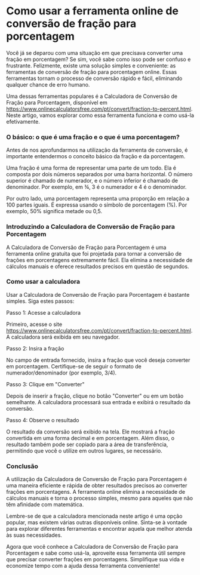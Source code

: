 Como usar a ferramenta online de conversão de fração para porcentagem
=====================================================================

Você já se deparou com uma situação em que precisava converter uma fração em porcentagem? Se sim, você sabe como isso pode ser confuso e frustrante. Felizmente, existe uma solução simples e conveniente: as ferramentas de conversão de fração para porcentagem online. Essas ferramentas tornam o processo de conversão rápido e fácil, eliminando qualquer chance de erro humano.

Uma dessas ferramentas populares é a Calculadora de Conversão de Fração para Porcentagem, disponível em <https://www.onlinecalculatorsfree.com/pt/convert/fraction-to-percent.html>. Neste artigo, vamos explorar como essa ferramenta funciona e como usá-la efetivamente.

### O básico: o que é uma fração e o que é uma porcentagem?

Antes de nos aprofundarmos na utilização da ferramenta de conversão, é importante entendermos o conceito básico da fração e da porcentagem.

Uma fração é uma forma de representar uma parte de um todo. Ela é composta por dois números separados por uma barra horizontal. O número superior é chamado de numerador, e o número inferior é chamado de denominador. Por exemplo, em ¾, 3 é o numerador e 4 é o denominador.

Por outro lado, uma porcentagem representa uma proporção em relação a 100 partes iguais. É expressa usando o símbolo de porcentagem (%). Por exemplo, 50% significa metade ou 0,5.

### Introduzindo a Calculadora de Conversão de Fração para Porcentagem

A Calculadora de Conversão de Fração para Porcentagem é uma ferramenta online gratuita que foi projetada para tornar a conversão de frações em porcentagens extremamente fácil. Ela elimina a necessidade de cálculos manuais e oferece resultados precisos em questão de segundos.

### Como usar a calculadora

Usar a Calculadora de Conversão de Fração para Porcentagem é bastante simples. Siga estes passos:

Passo 1: Acesse a calculadora

Primeiro, acesse o site <https://www.onlinecalculatorsfree.com/pt/convert/fraction-to-percent.html>. A calculadora será exibida em seu navegador.

Passo 2: Insira a fração

No campo de entrada fornecido, insira a fração que você deseja converter em porcentagem. Certifique-se de seguir o formato de numerador/denominador (por exemplo, 3/4).

Passo 3: Clique em "Converter"

Depois de inserir a fração, clique no botão "Converter" ou em um botão semelhante. A calculadora processará sua entrada e exibirá o resultado da conversão.

Passo 4: Observe o resultado

O resultado da conversão será exibido na tela. Ele mostrará a fração convertida em uma forma decimal e em porcentagem. Além disso, o resultado também pode ser copiado para a área de transferência, permitindo que você o utilize em outros lugares, se necessário.

### Conclusão

A utilização da Calculadora de Conversão de Fração para Porcentagem é uma maneira eficiente e rápida de obter resultados precisos ao converter frações em porcentagens. A ferramenta online elimina a necessidade de cálculos manuais e torna o processo simples, mesmo para aqueles que não têm afinidade com matemática.

Lembre-se de que a calculadora mencionada neste artigo é uma opção popular, mas existem várias outras disponíveis online. Sinta-se à vontade para explorar diferentes ferramentas e encontrar aquela que melhor atenda às suas necessidades.

Agora que você conhece a Calculadora de Conversão de Fração para Porcentagem e sabe como usá-la, aproveite essa ferramenta útil sempre que precisar converter frações em porcentagens. Simplifique sua vida e economize tempo com a ajuda dessa ferramenta conveniente!